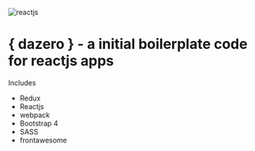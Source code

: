 ![reactjs](https://kyleshevlin.com/wp-content/uploads/2016/11/redux_logo_2.png)

# { dazero } - a initial boilerplate code for reactjs apps

Includes
- Redux
- Reactjs
- webpack
- Bootstrap 4
- SASS
- frontawesome


